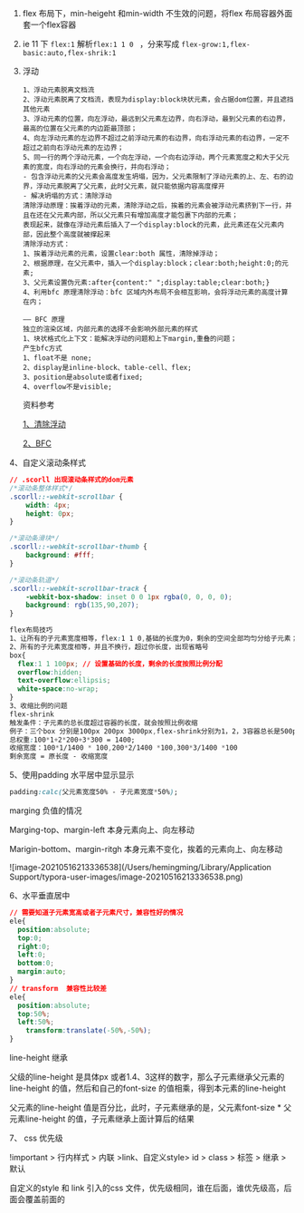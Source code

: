 1. flex 布局下，min-heigeht 和min-width 不生效的问题，将flex 布局容器外面套一个flex容器

2. ie 11 下 `flex:1` 解析`flex:1 1 0 ` ，分来写成 `flex-grow:1,flex-basic:auto,flex-shrik:1`

3. 浮动

   ```
   1、浮动元素脱离文档流
   2、浮动元素脱离了文档流，表现为display:block块状元素，会占据dom位置，并且遮挡其他元素
   3、浮动元素的位置，向左浮动，最远到父元素左边界，向右浮动，最到父元素的右边界，最高的位置在父元素的内边距最顶部；
   4、向左浮动元素的左边界不超过之前浮动元素的右边界，向右浮动元素的右边界，一定不超过之前向右浮动元素的左边界；
   5、同一行的两个浮动元素，一个向左浮动，一个向右边浮动，两个元素宽度之和大于父元素的宽度，向右浮动的元素会换行，并向右浮动；
   - 包含浮动元素的父元素会高度发生坍塌，因为，父元素限制了浮动元素的上、左、右的边界，浮动元素脱离了父元素，此时父元素，就只能依据内容高度撑开
   - 解决坍塌的方式：清除浮动
   清除浮动原理：挨着浮动的元素，清除浮动之后，挨着的元素会被浮动元素挤到下一行，并且在还在父元素内部，所以父元素只有增加高度才能包裹下内部的元素；
   表现起来，就像在浮动元素后插入了一个display:block的元素，此元素还在父元素内部，因此整个高度就被撑起来
   清除浮动方式：
   1、挨着浮动元素的元素，设置clear:both 属性，清除掉浮动；
   2、根据原理，在父元素中，插入一个display:block；clear:both;height:0;的元素;
   3、父元素设置伪元素:after{content:" ";display:table;clear:both;}
   4、利用bfc 原理清除浮动：bfc 区域内外布局不会相互影响，会将浮动元素的高度计算在内；
   
   —— BFC 原理
   独立的渲染区域，内部元素的选择不会影响外部元素的样式
   1、块状格式化上下文：能解决浮动的问题和上下margin,重叠的问题；
   产生bfc方式
   1、float不是 none;
   2、display是inline-block、table-cell、flex;
   3、position是absolute或者fixed;
   4、overflow不是visible;
   
   ```

   资料参考

   [1、清除浮动](https://juejin.im/post/6844903504545316877)

   [2、BFC ](https://developer.mozilla.org/zh-CN/docs/Web/Guide/CSS/Block_formatting_context)

4、自定义滚动条样式

```css
// .scorll 出现滚动条样式的dom元素
/*滚动条整体样式*/
.scorll::-webkit-scrollbar {
    width: 4px;
    height: 0px;
}

/*滚动条滑块*/
.scorll::-webkit-scrollbar-thumb {
    background: #fff;
}

/*滚动条轨道*/
.scorll::-webkit-scrollbar-track {
    -webkit-box-shadow: inset 0 0 1px rgba(0, 0, 0, 0);
    background: rgb(135,90,207);
}
```

```css
flex布局技巧
1、让所有的子元素宽度相等，flex:1 1 0,基础的长度为0，剩余的空间全部均匀分给子元素；
2、所有的子元素宽度相等，并且不换行，超过你长度，出现省略号
box{
  flex:1 1 100px; // 设置基础的长度，剩余的长度按照比例分配
  overflow:hidden;
  text-overflow:ellipsis;
  white-space:no-wrap;
}
3、收缩比例的问题
flex-shrink
触发条件：子元素的总长度超过容器的长度，就会按照比例收缩
例子：三个box 分别是100px 200px 3000px,flex-shrink分别为1，2，3容器总长是500px，超出的100px,按照比例减少
总权重:100*1+2*200+3*300 = 1400;
收缩宽度：100*1/1400 * 100,200*2/1400 *100,300*3/1400 *100
剩余宽度 = 原长度 - 收缩宽度
```



5、使用padding 水平居中显示显示

```css
padding:calc(父元素宽度50% - 子元素宽度*50%);
```

marging 负值的情况

Marging-top、margin-left  本身元素向上、向左移动

Marigin-bottom、margin-ritgh 本身元素不变化，挨着的元素向上、向左移动

![image-20210516213336538](/Users/hemingming/Library/Application Support/typora-user-images/image-20210516213336538.png)



6、水平垂直居中

```css
// 需要知道子元素宽高或者子元素尺寸，兼容性好的情况
ele{
  position:absolute;
  top:0;
  right:0;
  left:0;
  bottom:0;
  margin:auto;
}
// transform  兼容性比较差
ele{
  position:absolute;
  top:50%;
  left:50%;
	transform:translate(-50%,-50%);
}
```

line-height 继承

父级的line-height 是具体px 或者1.4、3这样的数字，那么子元素继承父元素的line-height 的值，然后和自己的font-size 的值相乘，得到本元素的line-height

父元素的line-height 值是百分比，此时，子元素继承的是，父元素font-size * 父元素line-height 的值，子元素继承上面计算后的结果

7、 css 优先级

!important > 行内样式 > 内联 >link、自定义style> id > class > 标签 > 继承 > 默认
 
自定义的style 和 link 引入的css 文件，优先级相同，谁在后面，谁优先级高，后面会覆盖前面的